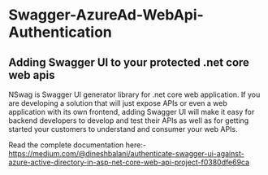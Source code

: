 # Swagger-AzureAd-WebApi-Authentication

## Adding Swagger UI to your protected .net core web apis

NSwag is Swagger UI generator library for .net core web application. If you are developing a solution that will just expose APIs or even a web application with its own frontend, adding Swagger UI will make it easy for backend developers to develop and test their APIs as well as for getting started your customers to understand and consumer your web APIs.

Read the complete documentation here:-
https://medium.com/@dineshbalani/authenticate-swagger-ui-against-azure-active-directory-in-asp-net-core-web-api-project-f0380dfe69ca

